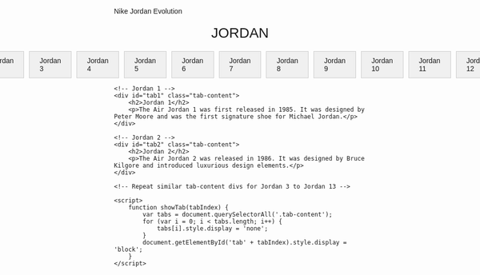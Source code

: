 Nike Jordan Evolution
<html lang="en">
<head>
    <meta charset="UTF-8">
    <meta name="viewport" content="width=device-width, initial-scale=1.0">
    <title>Jordan Shoe Collection</title>
    <link rel="stylesheet" href="https://cdnjs.cloudflare.com/ajax/libs/github-markdown-css/4.0.0/github-markdown.min.css">
    <link rel="stylesheet" href="https://fonts.googleapis.com/css2?family=Ahorni&display=swap">
    <style>
        body {
            font-family: Arial, sans-serif;
        }
        .header {
            text-align: center;
            font-size: 28px; /* Changed font size to 28px */
            margin-top: 20px;
            font-family: 'Ahorni', sans-serif; /* Changed font family to Ahorni */
            text-transform: uppercase; /* Ensures uppercase */
        }
        .tabs {
            display: flex;
            justify-content: center;
            margin-top: 20px;
        }
        .tab {
            padding: 10px 20px;
            background-color: #f0f0f0;
            border: 1px solid #ccc;
            cursor: pointer;
            margin: 0 5px;
        }
        .tab-content {
            display: none;
            margin-top: 20px;
        }
        .tab-content.active {
            display: block;
        }
    </style>
</head>
<body>
    <div class="header">JORDAN</div> <!-- Changed "Jordan" to uppercase -->
    <div class="tabs">
        <div class="tab" onclick="showTab(1)">Jordan 1</div>
        <div class="tab" onclick="showTab(2)">Jordan 2</div>
        <div class="tab" onclick="showTab(3)">Jordan 3</div>
        <div class="tab" onclick="showTab(4)">Jordan 4</div>
        <div class="tab" onclick="showTab(5)">Jordan 5</div>
        <div class="tab" onclick="showTab(6)">Jordan 6</div>
        <div class="tab" onclick="showTab(7)">Jordan 7</div>
        <div class="tab" onclick="showTab(8)">Jordan 8</div>
        <div class="tab" onclick="showTab(9)">Jordan 9</div>
        <div class="tab" onclick="showTab(10)">Jordan 10</div>
        <div class="tab" onclick="showTab(11)">Jordan 11</div>
        <div class="tab" onclick="showTab(12)">Jordan 12</div>
        <div class="tab" onclick="showTab(13)">Jordan 13</div>
    </div>
    
    <!-- Jordan 1 -->
    <div id="tab1" class="tab-content">
        <h2>Jordan 1</h2>
        <p>The Air Jordan 1 was first released in 1985. It was designed by Peter Moore and was the first signature shoe for Michael Jordan.</p>
    </div>
    
    <!-- Jordan 2 -->
    <div id="tab2" class="tab-content">
        <h2>Jordan 2</h2>
        <p>The Air Jordan 2 was released in 1986. It was designed by Bruce Kilgore and introduced luxurious design elements.</p>
    </div>

    <!-- Repeat similar tab-content divs for Jordan 3 to Jordan 13 -->

    <script>
        function showTab(tabIndex) {
            var tabs = document.querySelectorAll('.tab-content');
            for (var i = 0; i < tabs.length; i++) {
                tabs[i].style.display = 'none';
            }
            document.getElementById('tab' + tabIndex).style.display = 'block';
        }
    </script>
</body>
</html>
